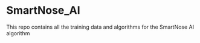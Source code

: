 # SmartNose_AI
 This repo contains all the training data and algorithms for the SmartNose AI algorithm
